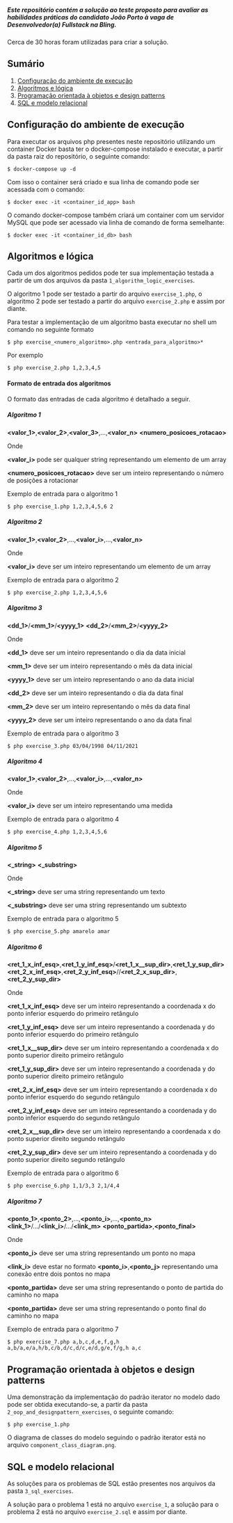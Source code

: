 ##### Este repositório contém a solução ao teste proposto para avaliar as habilidades práticas do candidato João Porto à vaga de Desenvolvedor(a) Fullstack na Bling.

Cerca de 30 horas foram utilizadas para criar a solução.

## Sumário
1. [Configuração do ambiente de execução](#configuração-do-ambiente-de-execução)
1. [Algoritmos e lógica](#algoritmos-e-lógica)
2. [Programação orientada à objetos e design patterns](#programação-orientada-à-objetos-e-design-patterns)
3. [SQL e modelo relacional](#sql-e-modelo-relacional)

## Configuração do ambiente de execução

Para executar os arquivos php presentes neste repositório utilizando um container Docker basta ter o docker-compose instalado e executar, a partir da pasta raiz do repositório, o seguinte comando:

    $ docker-compose up -d

Com isso o container será criado e sua linha de comando pode ser acessada com o comando:

    $ docker exec -it <container_id_app> bash

O comando docker-compose também criará um container com um servidor MySQL que pode ser acessado via linha de comando de forma semelhante:

    $ docker exec -it <container_id_db> bash



## Algoritmos e lógica

Cada um dos algoritmos pedidos pode ter sua implementação testada a partir de um dos arquivos da pasta `1_algorithm_logic_exercises`.

O algoritmo 1 pode ser testado a partir do arquivo `exercise_1.php`, o algoritmo 2 pode ser testado a partir do arquivo `exercise_2.php` e assim por diante.

Para testar a implementação de um algoritmo basta executar no shell um comando no seguinte formato

    $ php exercise_<numero_algoritmo>.php <entrada_para_algoritmo>*

Por exemplo

    $ php exercise_2.php 1,2,3,4,5

#### Formato de entrada dos algoritmos

O formato das entradas de cada algoritmo é detalhado a seguir.

##### Algoritmo 1

**<valor_1>**,**<valor_2>**,**<valor_3>**,...,**<valor_n>** **<numero_posicoes_rotacao>**

Onde

**<valor_i>** pode ser qualquer string representando um elemento de um array

**<numero_posicoes_rotacao>** deve ser um inteiro representando o número de posições a rotacionar

Exemplo de entrada para o algoritmo 1

    $ php exercise_1.php 1,2,3,4,5,6 2

##### Algoritmo 2

**<valor_1>**,**<valor_2>**,...,**<valor_i>**,...,**<valor_n>**

Onde

**<valor_i>** deve ser um inteiro representando um elemento de um array

Exemplo de entrada para o algoritmo 2

    $ php exercise_2.php 1,2,3,4,5,6

##### Algoritmo 3

**<dd_1>**/**<mm_1>**/**<yyyy_1>** **<dd_2>**/**<mm_2>**/**<yyyy_2>**

Onde

**<dd_1>** deve ser um inteiro representando o dia da data inicial

**<mm_1>** deve ser um inteiro representando o mês da data inicial

**<yyyy_1>** deve ser um inteiro representando o ano da data inicial

**<dd_2>** deve ser um inteiro representando o dia da data final

**<mm_2>** deve ser um inteiro representando o mês da data final

**<yyyy_2>** deve ser um inteiro representando o ano da data final

Exemplo de entrada para o algoritmo 3

    $ php exercise_3.php 03/04/1998 04/11/2021

##### Algoritmo 4

**<valor_1>**,**<valor_2>**,...,**<valor_i>**,...,**<valor_n>**

Onde

**<valor_i>** deve ser um inteiro representando uma medida

Exemplo de entrada para o algoritmo 4

    $ php exercise_4.php 1,2,3,4,5,6

##### Algoritmo 5

**<_string>** **<_substring>**

Onde

**<_string>** deve ser uma string representando um texto

**<_substring>** deve ser uma string representando um subtexto

Exemplo de entrada para o algoritmo 5

    $ php exercise_5.php amarelo amar

##### Algoritmo 6

**<ret_1_x_inf_esq>**,**<ret_1_y_inf_esq>**/**<ret_1_x__sup_dir>**,**<ret_1_y_sup_dir>** **<ret_2_x_inf_esq>**,**<ret_2_y_inf_esq>**//**<ret_2_x_sup_dir>**,**<ret_2_y_sup_dir>**

Onde

**<ret_1_x_inf_esq>** deve ser um inteiro representando a coordenada x do ponto inferior esquerdo do primeiro retângulo

**<ret_1_y_inf_esq>** deve ser um inteiro representando a coordenada y do ponto inferior esquerdo do primeiro retângulo

**<ret_1_x__sup_dir>** deve ser um inteiro representando a coordenada x do ponto superior direito primeiro retângulo

**<ret_1_y_sup_dir>** deve ser um inteiro representando a coordenada y do ponto superior direito primeiro retângulo

**<ret_2_x_inf_esq>** deve ser um inteiro representando a coordenada x do ponto inferior esquerdo do segundo retângulo

**<ret_2_y_inf_esq>** deve ser um inteiro representando a coordenada y do ponto inferior esquerdo do segundo retângulo

**<ret_2_x__sup_dir>** deve ser um inteiro representando a coordenada x do ponto superior direito segundo retângulo

**<ret_2_y_sup_dir>** deve ser um inteiro representando a coordenada y do ponto superior direito segundo retângulo

Exemplo de entrada para o algoritmo 6

    $ php exercise_6.php 1,1/3,3 2,1/4,4

##### Algoritmo 7

**<ponto_1>**,**<ponto_2>**,...,**<ponto_i>**,...,**<ponto_n>** **<link_1>**/.../**<link_i>**/.../**<link_m>** **<ponto_partida>**,**<ponto_final>**

Onde

**<ponto_i>** deve ser uma string representando um ponto no mapa

**<link_i>** deve estar no formato **<ponto_i>**,**<ponto_j>** representando uma conexão entre dois pontos no mapa

**<ponto_partida>** deve ser uma string representando o ponto de partida do caminho no mapa

**<ponto_partida>** deve ser uma string representando o ponto final do caminho no mapa

Exemplo de entrada para o algoritmo 7

    $ php exercise_7.php a,b,c,d,e,f,g,h a,b/a,e/a,h/b,c/b,d/c,d/c,e/d,g/e,f/g,h a,c

## Programação orientada à objetos e design patterns

Uma demonstração da implementação do padrão iterator no modelo dado pode ser obtida executando-se, a partir da pasta `2_oop_and_designpattern_exercises`, o seguinte comando:

    $ php exercise_1.php

O diagrama de classes do modelo seguindo o padrão iterator está no arquivo `component_class_diagram.png`.

## SQL e modelo relacional

As soluções para os problemas de SQL estão presentes nos arquivos da pasta `3_sql_exercises`.

A solução para o problema 1 está no arquivo `exercise_1`, a solução para o problema 2 está no arquivo `exercise_2.sql` e assim por diante.